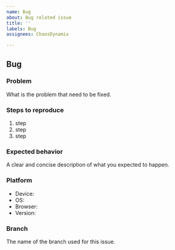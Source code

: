 ```yaml
---
name: Bug
about: Bug related issue
title: ''
labels: Bug
assignees: ChaosDynamix

---
```


## Bug

### Problem
What is the problem that need to be fixed.

### Steps to reproduce
1. step
2. step
3. step

### Expected behavior
A clear and concise description of what you expected to happen.

### Platform
 - Device: <device>
 - OS: <os>
 - Browser: <browser>
 - Version: <version>

### Branch
The name of the branch used for this issue.
